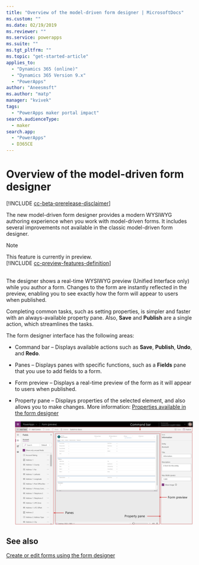 ```yaml
---
title: "Overview of the model-driven form designer | MicrosoftDocs"
ms.custom: ""
ms.date: 02/19/2019
ms.reviewer: ""
ms.service: powerapps
ms.suite: ""
ms.tgt_pltfrm: ""
ms.topic: "get-started-article"
applies_to: 
  - "Dynamics 365 (online)"
  - "Dynamics 365 Version 9.x"
  - "PowerApps"
author: "Aneesmsft"
ms.author: "matp"
manager: "kvivek"
tags: 
  - "PowerApps maker portal impact"
search.audienceType: 
  - maker
search.app: 
  - "PowerApps"
  - D365CE
---
```

# Overview of the model-driven form designer
[!INCLUDE [cc-beta-prerelease-disclaimer](../../includes/cc-beta-prerelease-disclaimer.md)]

The new model-driven form designer provides a modern WYSIWYG authoring experience when you work with model-driven forms. It includes several improvements not available in the classic model-driven form designer. 

> [!NOTE]
> This feature is currently in preview. <br />
> [!INCLUDE [cc-preview-features-definition](../../includes/cc-preview-features-definition.md)] <br /><br />

The designer shows a real-time WYSIWYG preview (Unified Interface only) while you author a form. Changes to the form are instantly reflected in the preview, enabling you to see exactly how the form will appear to users when published. 

Completing common tasks, such as setting properties, is simpler and faster with an always-available property pane. Also, 
**Save** and **Publish** are a single action, which streamlines the tasks.

The form designer interface has the following areas: 
- Command bar – Displays available actions such as **Save**, **Publish**, **Undo**, and **Redo**. 
- Panes – Displays panes with specific functions, such as a **Fields** pane that you use to add fields to a form. 
- Form preview – Displays a real-time preview of the form as it will appear to users when published. 
- Property pane – Displays properties of the selected element, and also allows you to make changes. More information: [Properties available in the form designer](form-designer-properties.md)

   ![Form designer layout](media/form-designer.png)

## See also
[Create or edit forms using the form designer](create-and-edit-forms.md)
